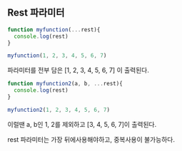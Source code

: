 



## Rest 파라미터



```javascript
function myfunction(...rest){
  console.log(rest)
}

myfunction(1, 2, 3, 4, 5, 6, 7)
```
파라미터를 전부 담은 [1, 2, 3, 4, 5, 6, 7] 이 출력된다.


```javascript
function myfunction2(a, b, ...rest){
  console.log(rest)
}

myfunction2(1, 2, 3, 4, 5, 6, 7)
```
이럴땐 a, b인 1, 2를 제외하고 [3, 4, 5, 6, 7]이 출력된다.

rest 파라미터는 가장 뒤에사용해야하고, 중복사용이 불가능하다.

```javascript

```
